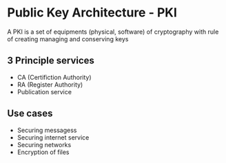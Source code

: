 # Public Key Architecture - PKI

A PKI is a set of equipments (physical, software) of cryptography with rule of creating managing and conserving keys 

## 3 Principle services
- CA (Certifiction Authority)
- RA (Register Authority)
- Publication service

## Use cases 
- Securing messagess
- Securing internet service
- Securing networks
- Encryption of files